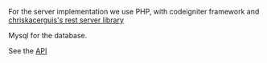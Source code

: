 For the server implementation we use PHP, with codeigniter framework and [chriskacerguis's rest server library](https://github.com/chriskacerguis/codeigniter-restserver)

Mysql for the database.

See the [API](https://github.com/csc301-fall2014/Proj-Morning-Team10-repo/blob/server/Phase2/server/api.md)